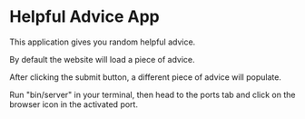 # Helpful Advice App

This application gives you random helpful advice. 

By default the website will load a piece of advice. 

After clicking the submit button, a different piece of advice will populate. 

Run "bin/server" in your terminal, then head to the ports tab and click on the browser icon in the activated port.
